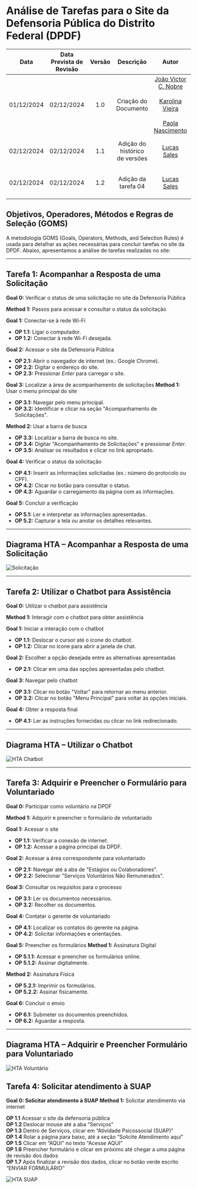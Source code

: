 # **Análise de Tarefas para o Site da Defensoria Pública do Distrito Federal (DPDF)**

|    Data    | Data Prevista de Revisão | Versão |           Descrição            |                                                                                 Autor                                                                                 |                     Revisor                      |
| :--------: | :----------------------: | :----: | :----------------------------: | :-------------------------------------------------------------------------------------------------------------------------------------------------------------------: | :----------------------------------------------: |
| 01/12/2024 |        02/12/2024        |  1.0   |      Criação do Documento      | [João Victor C. Nobre](https://github.com/Gam13) </br></br>[Karolina Vieira](https://github.com/Karolina91)</br></br>[Paola Nascimento](https://github.com/paolaalim) |   [Lucas Sales](https://github.com/Lux-Sales)    |
| 02/12/2024 |        02/12/2024        |  1.1   | Adição do histórico de versões |                                                              [Lucas Sales](https://github.com/Lux-Sales)                                                              | [João Victor C. Nobre](https://github.com/Gam13) |
| 02/12/2024 |        02/12/2024        |  1.2   |      Adição da tarefa 04       |                                                              [Lucas Sales](https://github.com/Lux-Sales)                                                              | [João Victor C. Nobre](https://github.com/Gam13) |

## **Objetivos, Operadores, Métodos e Regras de Seleção (GOMS)**

A metodologia GOMS (Goals, Operators, Methods, and Selection Rules) é usada para detalhar as ações necessárias para concluir tarefas no site da DPDF. Abaixo, apresentamos a análise de tarefas realizadas no site:

---

## **Tarefa 1: Acompanhar a Resposta de uma Solicitação**

 **Goal 0:** Verificar o status de uma solicitação no site da Defensoria Pública

 **Method 1:** Passos para acessar e consultar o status da solicitação

 **Goal 1:** Conectar-se à rede Wi-Fi
- **OP 1.1:** Ligar o computador.
- **OP 1.2:** Conectar à rede Wi-Fi desejada.

 **Goal 2:** Acessar o site da Defensoria Pública
- **OP 2.1:** Abrir o navegador de internet (ex.: Google Chrome).
- **OP 2.2:** Digitar o endereço do site.
- **OP 2.3:** Pressionar *Enter* para carregar o site.

 **Goal 3:** Localizar a área de acompanhamento de solicitações
 **Method 1:** Usar o menu principal do site
- **OP 3.1:** Navegar pelo menu principal.
- **OP 3.2:** Identificar e clicar na seção "Acompanhamento de Solicitações".

 **Method 2:** Usar a barra de busca
- **OP 3.3:** Localizar a barra de busca no site.
- **OP 3.4:** Digitar "Acompanhamento de Solicitações" e pressionar *Enter*.
- **OP 3.5:** Analisar os resultados e clicar no link apropriado.

 **Goal 4:** Verificar o status da solicitação
- **OP 4.1:** Inserir as informações solicitadas (ex.: número do protocolo ou CPF).
- **OP 4.2:** Clicar no botão para consultar o status.
- **OP 4.3:** Aguardar o carregamento da página com as informações.

 **Goal 5:** Concluir a verificação
- **OP 5.1:** Ler e interpretar as informações apresentadas.
- **OP 5.2:** Capturar a tela ou anotar os detalhes relevantes.

---

## **Diagrama HTA – Acompanhar a Resposta de uma Solicitação**

![Solicitação](../assets/images/HTA.drawio.png)

---
## **Tarefa 2: Utilizar o Chatbot para Assistência**

 **Goal 0:** Utilizar o chatbot para assistência

 **Method 1:** Interagir com o chatbot para obter assistência

 **Goal 1:** Iniciar a interação com o chatbot
- **OP 1.1:** Deslocar o cursor até o ícone do chatbot.
- **OP 1.2:** Clicar no ícone para abrir a janela de chat.

 **Goal 2:** Escolher a opção desejada entre as alternativas apresentadas
- **OP 2.1:** Clicar em uma das opções apresentadas pelo chatbot.

 **Goal 3:** Navegar pelo chatbot
- **OP 3.1:** Clicar no botão "Voltar" para retornar ao menu anterior.
- **OP 3.2:** Clicar no botão "Menu Principal" para voltar às opções iniciais.

 **Goal 4:** Obter a resposta final
- **OP 4.1:** Ler as instruções fornecidas ou clicar no link redirecionado.

---

## **Diagrama HTA – Utilizar o Chatbot**

![HTA Chatbot](../assets/images/HTA-Chatbot.png)

---

## **Tarefa 3: Adquirir e Preencher o Formulário para Voluntariado**

 **Goal 0:** Participar como voluntário na DPDF

 **Method 1:** Adquirir e preencher o formulário de voluntariado

 **Goal 1:** Acessar o site
- **OP 1.1:** Verificar a conexão de internet.
- **OP 1.2:** Acessar a página principal da DPDF.

 **Goal 2:** Acessar a área correspondente para voluntariado
- **OP 2.1:** Navegar até a aba de "Estágios ou Colaboradores".
- **OP 2.2:** Selecionar "Serviços Voluntários Não Remunerados".

 **Goal 3:** Consultar os requisitos para o processo
- **OP 3.1:** Ler os documentos necessários.
- **OP 3.2:** Recolher os documentos.

 **Goal 4:** Contatar o gerente de voluntariado
- **OP 4.1:** Localizar os contatos do gerente na página.
- **OP 4.2:** Solicitar informações e orientações.

 **Goal 5:** Preencher os formulários
 **Method 1:** Assinatura Digital
- **OP 5.1.1:** Acessar e preencher os formulários online.
- **OP 5.1.2:** Assinar digitalmente.

 **Method 2:** Assinatura Física
- **OP 5.2.1:** Imprimir os formulários.
- **OP 5.2.2:** Assinar fisicamente.

**Goal 6:** Concluir o envio
- **OP 6.1:** Submeter os documentos preenchidos.
- **OP 6.2:** Aguardar a resposta.

---
## **Diagrama HTA – Adquirir e Preencher Formulário para Voluntariado**

![HTA Voluntário](../assets/images/Voluntario.drawio.png)

## Tarefa 4: Solicitar atendimento à SUAP 

**Goal 0: Solicitar atendimento à SUAP**
**Method 1:** Solicitar atendimento via internet

**OP 1.1** Acessar o site da defensoria pública <br>
**OP 1.2** Deslocar mouse até a aba “Serviços” <br>
**OP 1.3** Dentro de Serviços, clicar em “Atividade Psicossocial (SUAP)” <br>
**OP 1.4** Rolar a página para baixo, até a seção “Solicite Atendimento  aqui” <br>
**OP 1.5** Clicar em “AQUI” no texto “Acesse AQUI” <br>
**OP 1.6** Preencher formulário e clicar em próximo até chegar a uma  página de revisão dos dados<br>
**OP 1.7** Após finalizar a revisão dos dados, clicar no botão verde  escrito “ENVIAR FORMULÁRIO”<br>

![HTA SUAP](../assets/images/HTA-SUAP.jpg)
